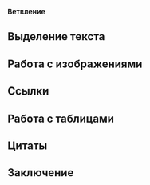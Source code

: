 **Ветвление**

## Выделение текста

## Работа с изображениями

## Ссылки

## Работа с таблицами

## Цитаты

## Заключение